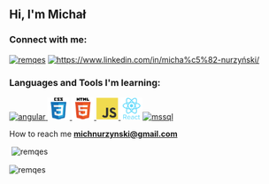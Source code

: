 
<h2>Hi, I'm Michał</h2>
<h3 align="left">Connect with me:</h3>  
<p align="left">  
<a href="https://twitter.com/remqes" target="blank"><img align="center" src="https://raw.githubusercontent.com/rahuldkjain/github-profile-readme-generator/master/src/images/icons/Social/twitter.svg" alt="remqes" height="30" width="40" /></a>  
<a href="https://www.linkedin.com/in/micha%c5%82-nurzyński/" target="blank"><img align="center" src="https://raw.githubusercontent.com/rahuldkjain/github-profile-readme-generator/master/src/images/icons/Social/linked-in-alt.svg" alt="https://www.linkedin.com/in/micha%c5%82-nurzyński/" height="30" width="40" /></a>  
</p>  
  
<h3 align="left">Languages and Tools I'm learning:</h3>  
<p align="left"> <a href="https://angular.io" target="_blank" rel="noreferrer"> <img src="https://angular.io/assets/images/logos/angular/angular.svg" alt="angular" width="40" height="40"/> </a> <a href="https://www.w3schools.com/css/" target="_blank" rel="noreferrer"> <img src="https://raw.githubusercontent.com/devicons/devicon/master/icons/css3/css3-original-wordmark.svg" alt="css3" width="40" height="40"/> </a> <a href="https://expressjs.com" target="_blank" rel="noreferrer">  <img src="https://raw.githubusercontent.com/devicons/devicon/master/icons/html5/html5-original-wordmark.svg" alt="html5" width="40" height="40"/> </a> <a href="https://developer.mozilla.org/en-US/docs/Web/JavaScript" target="_blank" rel="noreferrer"> <img src="https://raw.githubusercontent.com/devicons/devicon/master/icons/javascript/javascript-original.svg" alt="javascript" width="40" height="40"/> </a> <a href="https://www.microsoft.com/en-us/sql-server" target="_blank" rel="noreferrer">  <img src="https://raw.githubusercontent.com/devicons/devicon/master/icons/react/react-original-wordmark.svg" alt="react" width="40" height="40"/><img src="https://www.svgrepo.com/show/303229/microsoft-sql-server-logo.svg" alt="mssql" width="40" height="40"/> </a> <a href="https://nodejs.org" target="_blank" rel="noreferrer"> </a> </p>  

How to reach me **michnurzynski@gmail.com**  
<p>&nbsp;<img align="center" src="https://github-readme-stats.vercel.app/api?username=remqes&show_icons=true&locale=en&theme=dark" alt="remqes" /></p>  
  
<p><img align="center" src="https://github-readme-streak-stats.herokuapp.com/?user=remqes&theme=dark" alt="remqes" /></p>
